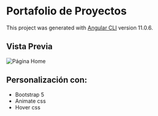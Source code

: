 # Portafolio de Proyectos

This project was generated with [Angular CLI](https://github.com/angular/angular-cli) version 11.0.6.


## Vista Previa
![Página Home](https://res.cloudinary.com/ojacome/image/upload/v1610911275/portfolio/portafolio-app/portafolio_b2kjvv.png)



## Personalización con:
* Bootstrap 5
* Animate css
* Hover css




